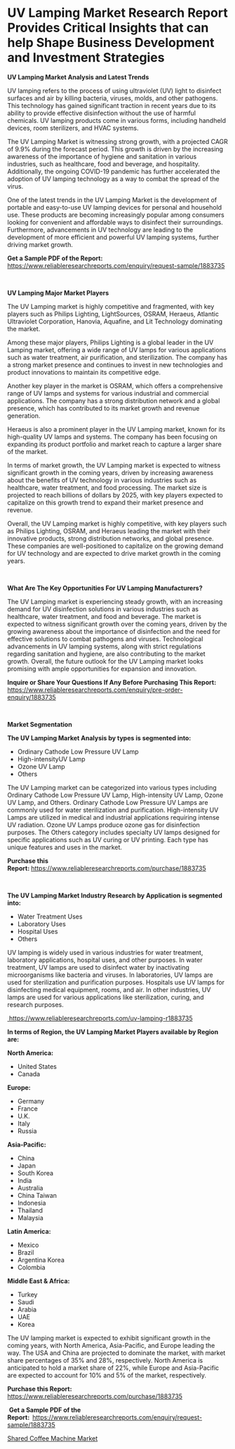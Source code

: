<p><h1>UV Lamping Market Research Report Provides Critical Insights that can help Shape Business Development and Investment Strategies</h1></p><p><strong>UV Lamping Market Analysis and Latest Trends</strong></p>
<p><p>UV lamping refers to the process of using ultraviolet (UV) light to disinfect surfaces and air by killing bacteria, viruses, molds, and other pathogens. This technology has gained significant traction in recent years due to its ability to provide effective disinfection without the use of harmful chemicals. UV lamping products come in various forms, including handheld devices, room sterilizers, and HVAC systems.</p><p>The UV Lamping Market is witnessing strong growth, with a projected CAGR of 9.9% during the forecast period. This growth is driven by the increasing awareness of the importance of hygiene and sanitation in various industries, such as healthcare, food and beverage, and hospitality. Additionally, the ongoing COVID-19 pandemic has further accelerated the adoption of UV lamping technology as a way to combat the spread of the virus.</p><p>One of the latest trends in the UV Lamping Market is the development of portable and easy-to-use UV lamping devices for personal and household use. These products are becoming increasingly popular among consumers looking for convenient and affordable ways to disinfect their surroundings. Furthermore, advancements in UV technology are leading to the development of more efficient and powerful UV lamping systems, further driving market growth.</p></p>
<p><strong>Get a Sample PDF of the Report:&nbsp;</strong> <a href="https://www.reliableresearchreports.com/enquiry/request-sample/1883735">https://www.reliableresearchreports.com/enquiry/request-sample/1883735</a></p>
<p>&nbsp;</p>
<p><strong>UV Lamping Major Market Players</strong></p>
<p><p>The UV Lamping market is highly competitive and fragmented, with key players such as Philips Lighting, LightSources, OSRAM, Heraeus, Atlantic Ultraviolet Corporation, Hanovia, Aquafine, and Lit Technology dominating the market. </p><p>Among these major players, Philips Lighting is a global leader in the UV Lamping market, offering a wide range of UV lamps for various applications such as water treatment, air purification, and sterilization. The company has a strong market presence and continues to invest in new technologies and product innovations to maintain its competitive edge. </p><p>Another key player in the market is OSRAM, which offers a comprehensive range of UV lamps and systems for various industrial and commercial applications. The company has a strong distribution network and a global presence, which has contributed to its market growth and revenue generation.</p><p>Heraeus is also a prominent player in the UV Lamping market, known for its high-quality UV lamps and systems. The company has been focusing on expanding its product portfolio and market reach to capture a larger share of the market. </p><p>In terms of market growth, the UV Lamping market is expected to witness significant growth in the coming years, driven by increasing awareness about the benefits of UV technology in various industries such as healthcare, water treatment, and food processing. The market size is projected to reach billions of dollars by 2025, with key players expected to capitalize on this growth trend to expand their market presence and revenue.</p><p>Overall, the UV Lamping market is highly competitive, with key players such as Philips Lighting, OSRAM, and Heraeus leading the market with their innovative products, strong distribution networks, and global presence. These companies are well-positioned to capitalize on the growing demand for UV technology and are expected to drive market growth in the coming years.</p></p>
<p>&nbsp;</p>
<p><strong>What Are The Key Opportunities For UV Lamping Manufacturers?</strong></p>
<p><p>The UV Lamping market is experiencing steady growth, with an increasing demand for UV disinfection solutions in various industries such as healthcare, water treatment, and food and beverage. The market is expected to witness significant growth over the coming years, driven by the growing awareness about the importance of disinfection and the need for effective solutions to combat pathogens and viruses. Technological advancements in UV lamping systems, along with strict regulations regarding sanitation and hygiene, are also contributing to the market growth. Overall, the future outlook for the UV Lamping market looks promising with ample opportunities for expansion and innovation.</p></p>
<p><strong>Inquire or Share Your Questions If Any Before Purchasing This Report:</strong> <a href="https://www.reliableresearchreports.com/enquiry/pre-order-enquiry/1883735">https://www.reliableresearchreports.com/enquiry/pre-order-enquiry/1883735</a></p>
<p>&nbsp;</p>
<p><strong>Market Segmentation</strong></p>
<p><strong>The UV Lamping Market Analysis by types is segmented into:</strong></p>
<p><ul><li>Ordinary Cathode Low Pressure UV Lamp</li><li>High-intensityUV Lamp</li><li>Ozone UV Lamp</li><li>Others</li></ul></p>
<p><p>The UV Lamping market can be categorized into various types including Ordinary Cathode Low Pressure UV Lamp, High-intensity UV Lamp, Ozone UV Lamp, and Others. Ordinary Cathode Low Pressure UV Lamps are commonly used for water sterilization and purification. High-intensity UV Lamps are utilized in medical and industrial applications requiring intense UV radiation. Ozone UV Lamps produce ozone gas for disinfection purposes. The Others category includes specialty UV lamps designed for specific applications such as UV curing or UV printing. Each type has unique features and uses in the market.</p></p>
<p><strong>Purchase this Report:&nbsp;</strong><a href="https://www.reliableresearchreports.com/purchase/1883735">https://www.reliableresearchreports.com/purchase/1883735</a></p>
<p>&nbsp;</p>
<p><strong>The UV Lamping Market Industry Research by Application is segmented into:</strong></p>
<p><ul><li>Water Treatment Uses</li><li>Laboratory Uses</li><li>Hospital Uses</li><li>Others</li></ul></p>
<p><p>UV lamping is widely used in various industries for water treatment, laboratory applications, hospital uses, and other purposes. In water treatment, UV lamps are used to disinfect water by inactivating microorganisms like bacteria and viruses. In laboratories, UV lamps are used for sterilization and purification purposes. Hospitals use UV lamps for disinfecting medical equipment, rooms, and air. In other industries, UV lamps are used for various applications like sterilization, curing, and research purposes.</p></p>
<p><a href="https://www.reliableresearchreports.com/uv-lamping-r1883735">&nbsp;https://www.reliableresearchreports.com/uv-lamping-r1883735</a></p>
<p><strong>In terms of Region, the UV Lamping Market Players available by Region are:</strong></p>
<p>
    <p> <strong> North America: </strong>
        <ul>
            <li>United States</li>
            <li>Canada</li>
        </ul>
        </p> 
    <p> <strong> Europe: </strong>
        <ul>
            <li>Germany</li>
            <li>France</li>
            <li>U.K.</li>
            <li>Italy</li>
            <li>Russia</li>
        </ul>
        </p> 
    <p> <strong> Asia-Pacific: </strong>
        <ul>
            <li>China</li>
            <li>Japan</li>
            <li>South Korea</li>
            <li>India</li>
            <li>Australia</li>
            <li>China Taiwan</li>
            <li>Indonesia</li>
            <li>Thailand</li>
            <li>Malaysia</li>
        </ul>
        </p> 
    <p> <strong> Latin America: </strong>
        <ul>
            <li>Mexico</li>
            <li>Brazil</li>
            <li>Argentina Korea</li>
            <li>Colombia</li>
        </ul>
        </p> 
    <p> <strong> Middle East & Africa: </strong>
        <ul>
            <li>Turkey</li>
            <li>Saudi</li>
            <li>Arabia</li>
            <li>UAE</li>
            <li>Korea</li>
        </ul>
    </p>
    </p>
<p><p>The UV lamping market is expected to exhibit significant growth in the coming years, with North America, Asia-Pacific, and Europe leading the way. The USA and China are projected to dominate the market, with market share percentages of 35% and 28%, respectively. North America is anticipated to hold a market share of 22%, while Europe and Asia-Pacific are expected to account for 10% and 5% of the market, respectively.</p></p>
<p><strong>Purchase this Report: </strong><a href="https://www.reliableresearchreports.com/purchase/1883735">https://www.reliableresearchreports.com/purchase/1883735</a></p>
<p>&nbsp;<strong>Get a Sample PDF of the Report:&nbsp;&nbsp;</strong><a href="https://www.reliableresearchreports.com/enquiry/request-sample/1883735">https://www.reliableresearchreports.com/enquiry/request-sample/1883735</a></p>
<p><strong></strong></p>
<p><p><a href="https://github.com/RoberthSchneidedXf/Market-Research-Report-List-1/blob/main/shared-coffee-machine-market.md">Shared Coffee Machine Market</a></p></p>